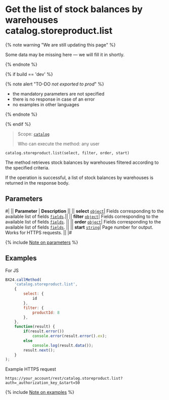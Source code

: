 # Get the list of stock balances by warehouses catalog.storeproduct.list

{% note warning "We are still updating this page" %}

Some data may be missing here — we will fill it in shortly.

{% endnote %}

{% if build == 'dev' %}

{% note alert "TO-DO _not exported to prod_" %}

- the mandatory parameters are not specified
- there is no response in case of an error
- no examples in other languages
  
{% endnote %}

{% endif %}

> Scope: [`catalog`](../../scopes/permissions.md)
>
> Who can execute the method: any user

```http
catalog.storeproduct.list(select, filter, order, start)
```

The method retrieves stock balances by warehouses filtered according to the specified criteria.

If the operation is successful, a list of stock balances by warehouses is returned in the response body.

## Parameters

#|
|| **Parameter** | **Description** ||
|| **select** 
[`object`](../../data-types.md)| Fields corresponding to the available list of fields [`fields`](catalog-store-product-get-fields.md).||
|| **filter** 
[`object`](../../data-types.md)| Fields corresponding to the available list of fields [`fields`](catalog-store-product-get-fields.md). ||
|| **order**
[`object`](../../data-types.md)| Fields corresponding to the available list of fields [`fields`](catalog-store-product-get-fields.md). ||
|| **start** 
[`string`](../../data-types.md)| Page number for output. Works for HTTPS requests. ||
|#

{% include [Note on parameters](../../../_includes/required.md) %}

## Examples

For JS

```javascript
BX24.callMethod(
    'catalog.storeproduct.list',
    {
        select: {
            id
        },
        filter: {
            productId: 8
        },
    },
    function(result) {
        if(result.error())
            console.error(result.error().ex);
        else
            console.log(result.data());
        result.next();
    }
);
```

Example HTTPS request

```
https://your_account/rest/catalog.storeproduct.list?auth=_authorization_key_&start=50
```

{% include [Note on examples](../../../_includes/examples.md) %}